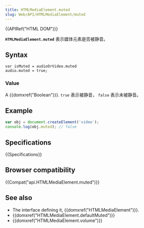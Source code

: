 ```yaml
---
title: HTMLMediaElement.muted
slug: Web/API/HTMLMediaElement/muted
---
```

{{APIRef("HTML DOM")}}

**`HTMLMediaElement.muted`** 表示媒体元素是否被静音。

## Syntax

```plain
var isMuted = audioOrVideo.muted
audio.muted = true;
```

### Value

A {{domxref("Boolean")}}. `true` 表示被静音， `false` 表示未被静音。

## Example

```js
var obj = document.createElement('video');
console.log(obj.muted); // false
```

## Specifications

{{Specifications}}

## Browser compatibility

{{Compat("api.HTMLMediaElement.muted")}}

## See also

- The interface defining it, {{domxref("HTMLMediaElement")}}.
- {{domxref("HTMLMediaElement.defaultMuted")}}
- {{domxref("HTMLMediaElement.volume")}}

